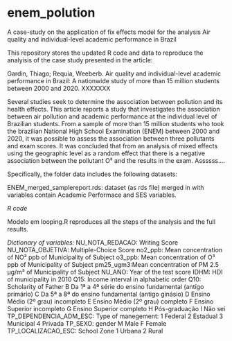 # enem_polution
A case-study on the application of fix effects model  for the analysis Air quality and individual-level academic performance in Brazil

This repository stores the updated R code and data to reproduce the analyisis of the case study presented in the article:

Gardin, Thiago; Requia, Weeberb. Air quality and individual-level academic performance in Brazil: A nationwide study of more than 15 million students between 2000 and 2020. XXXXXXX

Several studies seek to determine the association between pollution and its health effects. This article reports a study that investigates the association between air pollution and academic performance at the individual level of Brazilian students. From a sample of more than 15 million students who took the  brazilian National High School Examination (ENEM) between 2000 and 2020, it was possible to assess the association between three pollutants and exam scores. It was concluded that from an analysis of mixed effects using the geographic level as a random effect that there is a negative association between the pollutant O³ and the results in the exam. Assssss….


Specifically, the folder data includes the following datasets:

ENEM_merged_samplereport.rds: dataset (as rds file) merged in with variables contain Academic Performace and SES variables.
    
*R code*

Modelo em looping.R reproduces all the steps of the analysis and the full results.

*Dictionary of variables:*
  NU_NOTA_REDACAO:      Writing Score
  NU_NOTA_OBJETIVA:     Multiple-Choice Score
  no2_ppb:  Mean concentration of NO² ppb of Municipality of Subject
  o3_ppb: Mean concentration of O³ ppb of Municipality of Subject
  pm25_ugm3:Mean concentration of PM 2.5  μg/m³ of Municipality of Subject
  NU_ANO: Year of the test score
  IDHM: HDI of municipality in 2010
  Q15: Income interval in alphabetic order
  Q10: Scholarity of Father
    B	Da 1ª a 4ª série do ensino fundamental (antigo primário)
    C	Da 5ª a 8ª do ensino fundamental (antigo ginásio) 
    D	Ensino Médio (2º grau) incompleto
    E	Ensino Médio (2º grau) completo 
    F	Ensino Superior incompleto 
    G	Ensino Superior completo
    H	Pós-graduação
    I	Não sei
  TP_DEPENDENCIA_ADM_ESC: Type of manegement:
    1	Federal
    2	Estadual
    3	Municipal
    4	Privada
  TP_SEXO: gender
    M Male
    F Female
  TP_LOCALIZACAO_ESC: School Zone
    1	Urbana
    2	Rural
    

